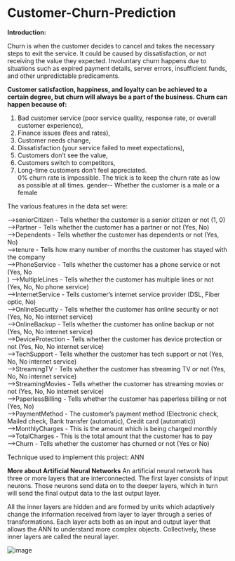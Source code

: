 # Customer-Churn-Prediction
**Introduction:** <br/>

Churn is when the customer decides to cancel and takes the necessary steps to exit the service. It could be caused by dissatisfaction, or not receiving the value they   expected. Involuntary churn happens due to situations such as expired payment details, server errors, insufficient funds, and other unpredictable predicaments.
 
**Customer satisfaction, happiness, and loyalty can be achieved to a certain degree, but churn will always be a part of the business. Churn can happen because of:**<br/>
1. Bad customer service (poor service quality, response rate, or overall customer experience),
2. Finance issues (fees and rates),
3. Customer needs change,
4. Dissatisfaction (your service failed to meet expectations),
5. Customers don’t see the value, 
6. Customers switch to competitors,
7. Long-time customers don’t feel appreciated.<br/>
0% churn rate is impossible. The trick is to keep the churn rate as low as possible at all times.
gender-- Whether the customer is a male or a female

The various features in the data set were:

-->seniorCitizen - Tells whether the customer is a senior citizen or not (1, 0) <br/>
-->Partner - Tells whether the customer has a partner or not (Yes, No) <br/>
-->Dependents - Tells whether the customer has dependents or not (Yes, No)<br/>
-->tenure - Tells how many number of months the customer has stayed with the company<br/>
-->PhoneService - Tells whether the customer has a phone service or not (Yes, No<br/>)
-->MultipleLines - Tells whether the customer has multiple lines or not (Yes, No, No phone service)<br/>
-->InternetService - Tells customer’s internet service provider (DSL, Fiber optic, No)<br/>
-->OnlineSecurity - Tells whether the customer has online security or not (Yes, No, No internet service)<br/>
-->OnlineBackup - Tells whether the customer has online backup or not (Yes, No, No internet service)<br/>
-->DeviceProtection - Tells whether the customer has device protection or not (Yes, No, No internet service)<br/>
-->TechSupport - Tells whether the customer has tech support or not (Yes, No, No internet service)<br/>
-->StreamingTV - Tells whether the customer has streaming TV or not (Yes, No, No internet service)<br/>
-->StreamingMovies - Tells whether the customer has streaming movies or not (Yes, No, No internet service)<br/>
-->PaperlessBilling - Tells whether the customer has paperless billing or not (Yes, No)<br/>
-->PaymentMethod - The customer’s payment method (Electronic check, Mailed check, Bank transfer (automatic), Credit card (automatic))<br/>
-->MonthlyCharges - This is the amount which is being charged monthly<br/>
-->TotalCharges - This is the total amount that the customer has to pay<br/>
-->Churn - Tells whether the customer has churned or not (Yes or No)<br/>

Technique used to implement this project: ANN

**More about Artificial Neural Networks**
An artificial neural network has three or more layers that are interconnected. The first layer consists of input neurons. Those neurons send data on to the deeper layers, which in turn will send the final output data to the last output layer. <br/>

All the inner layers are hidden and are formed by units which adaptively change the information received from layer to layer through a series of transformations. Each layer acts both as an input and output layer that allows the ANN to understand more complex objects. Collectively, these inner layers are called the neural layer.

![image](https://user-images.githubusercontent.com/109072424/207687569-6cc384c6-7881-47fa-a92d-5e6f9a67c358.png)

